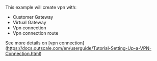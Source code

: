This example will create vpn with:
* Customer Gateway
* Virtual Gateway
* Vpn connection
* Vpn connection route

See more details on [vpn connection] (https://docs.outscale.com/en/userguide/Tutorial-Setting-Up-a-VPN-Connection.html)